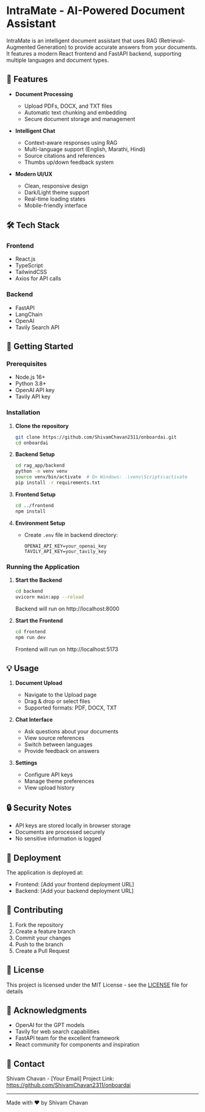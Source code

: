 # IntraMate - AI-Powered Document Assistant

IntraMate is an intelligent document assistant that uses RAG (Retrieval-Augmented Generation) to provide accurate answers from your documents. It features a modern React frontend and FastAPI backend, supporting multiple languages and document types.

## 🌟 Features

- **Document Processing**
  - Upload PDFs, DOCX, and TXT files
  - Automatic text chunking and embedding
  - Secure document storage and management

- **Intelligent Chat**
  - Context-aware responses using RAG
  - Multi-language support (English, Marathi, Hindi)
  - Source citations and references
  - Thumbs up/down feedback system

- **Modern UI/UX**
  - Clean, responsive design
  - Dark/Light theme support
  - Real-time loading states
  - Mobile-friendly interface

## 🛠️ Tech Stack

### Frontend
- React.js
- TypeScript
- TailwindCSS
- Axios for API calls

### Backend
- FastAPI
- LangChain
- OpenAI
- Tavily Search API

## 🚀 Getting Started

### Prerequisites
- Node.js 16+
- Python 3.8+
- OpenAI API key
- Tavily API key

### Installation

1. **Clone the repository**
   ```bash
   git clone https://github.com/ShivamChavan2311/onboardai.git
   cd onboardai
   ```

2. **Backend Setup**
   ```bash
   cd rag_app/backend
   python -m venv venv
   source venv/bin/activate  # On Windows: .\venv\Scripts\activate
   pip install -r requirements.txt
   ```

3. **Frontend Setup**
   ```bash
   cd ../frontend
   npm install
   ```

4. **Environment Setup**
   - Create `.env` file in backend directory:
     ```env
     OPENAI_API_KEY=your_openai_key
     TAVILY_API_KEY=your_tavily_key
     ```

### Running the Application

1. **Start the Backend**
   ```bash
   cd backend
   uvicorn main:app --reload
   ```
   Backend will run on http://localhost:8000

2. **Start the Frontend**
   ```bash
   cd frontend
   npm run dev
   ```
   Frontend will run on http://localhost:5173

## 💡 Usage

1. **Document Upload**
   - Navigate to the Upload page
   - Drag & drop or select files
   - Supported formats: PDF, DOCX, TXT

2. **Chat Interface**
   - Ask questions about your documents
   - View source references
   - Switch between languages
   - Provide feedback on answers

3. **Settings**
   - Configure API keys
   - Manage theme preferences
   - View upload history

## 🔒 Security Notes

- API keys are stored locally in browser storage
- Documents are processed securely
- No sensitive information is logged

## 📱 Deployment

The application is deployed at:
- Frontend: [Add your frontend deployment URL]
- Backend: [Add your backend deployment URL]

## 🤝 Contributing

1. Fork the repository
2. Create a feature branch
3. Commit your changes
4. Push to the branch
5. Create a Pull Request

## 📄 License

This project is licensed under the MIT License - see the [LICENSE](LICENSE) file for details

## 👏 Acknowledgments

- OpenAI for the GPT models
- Tavily for web search capabilities
- FastAPI team for the excellent framework
- React community for components and inspiration

## 📧 Contact

Shivam Chavan - [Your Email]
Project Link: https://github.com/ShivamChavan2311/onboardai

---

Made with ❤️ by Shivam Chavan
